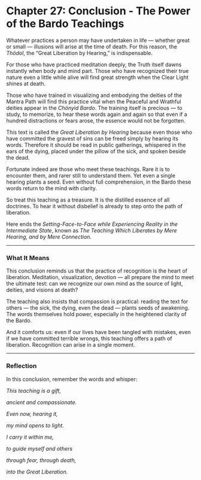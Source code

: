 # Chapter 27: Conclusion - The Power of the Bardo Teachings

Whatever practices a person may have undertaken in life — whether great or small — illusions will arise at the time of death. For this reason, the *Thödol*, the “Great Liberation by Hearing,” is indispensable.

For those who have practiced meditation deeply, the Truth itself dawns instantly when body and mind part. Those who have recognized their true nature even a little while alive will find great strength when the Clear Light shines at death.

Those who have trained in visualizing and embodying the deities of the Mantra Path will find this practice vital when the Peaceful and Wrathful deities appear in the *Chönyid Bardo*. The training itself is precious — to study, to memorize, to hear these words again and again so that even if a hundred distractions or fears arose, the essence would not be forgotten.

This text is called the *Great Liberation by Hearing* because even those who have committed the gravest of sins can be freed simply by hearing its words. Therefore it should be read in public gatherings, whispered in the ears of the dying, placed under the pillow of the sick, and spoken beside the dead.

Fortunate indeed are those who meet these teachings. Rare it is to encounter them, and rarer still to understand them. Yet even a single hearing plants a seed. Even without full comprehension, in the Bardo these words return to the mind with clarity.

So treat this teaching as a treasure. It is the distilled essence of all doctrines. To hear it without disbelief is already to step onto the path of liberation.

Here ends the *Setting-Face-to-Face while Experiencing Reality in the Intermediate State*, known as *The Teaching Which Liberates by Mere Hearing, and by Mere Connection*.

---

### What It Means

This conclusion reminds us that the practice of recognition is the heart of liberation. Meditation, visualization, devotion — all prepare the mind to meet the ultimate test: can we recognize our own mind as the source of light, deities, and visions at death?

The teaching also insists that compassion is practical: reading the text for others — the sick, the dying, even the dead — plants seeds of awakening. The words themselves hold power, especially in the heightened clarity of the Bardo.

And it comforts us: even if our lives have been tangled with mistakes, even if we have committed terrible wrongs, this teaching offers a path of liberation. Recognition can arise in a single moment.

---

### Reflection

In this conclusion, remember the words and whisper:

*This teaching is a gift,*

*ancient and compassionate.*

*Even now, hearing it,*

*my mind opens to light.*

*I carry it within me,*

*to guide myself and others*

*through fear, through death,*

*into the Great Liberation.*
